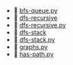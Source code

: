 * 📄 [bfs-queue.py](bfs-queue.py)
* 📄 [dfs-recursive](dfs-recursive.md)
* 📄 [dfs-recursive.py](dfs-recursive.py)
* 📄 [dfs-stack](dfs-stack.md)
* 📄 [dfs-stack.py](dfs-stack.py)
* 📄 [graphs.py](graphs.py)
* 📄 [has-path.py](has-path.py)
